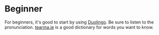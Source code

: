 # Beginner

For beginners, it's good to start by using [Duolingo](https://www.duolingo.com). Be sure to listen to the pronunciation. [tearma.ie](http://tearma.ie) is a good dictionary for words you want to know.
